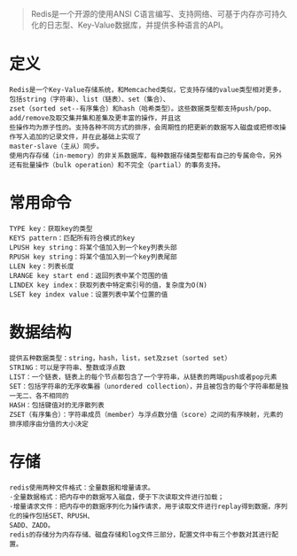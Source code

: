 > Redis是一个开源的使用ANSI C语言编写、支持网络、可基于内存亦可持久化的日志型、Key-Value数据库，并提供多种语言的API。
# 定义
	Redis是一个Key-Value存储系统，和Memcached类似，它支持存储的value类型相对更多，包括string（字符串）、list（链表）、set（集合）、
	zset（sorted set--有序集合）和hash（哈希类型）。这些数据类型都支持push/pop、add/remove及取交集并集和差集及更丰富的操作，并且这
	些操作均为原子性的。支持各种不同方式的排序，会周期性的把更新的数据写入磁盘或把修改操作写入追加的记录文件，并在此基础上实现了
	master-slave（主从）同步。	
	使用内存存储（in-memory）的非关系数据库，每种数据存储类型都有自己的专属命令，另外还有批量操作（bulk operation）和不完全（partial）的事务支持。
# 常用命令
	TYPE key：获取key的类型
	KEYS pattern：匹配所有符合模式的key
	LPUSH key string：将某个值加入到一个key列表头部
	RPUSH key string：将某个值加入到一个key列表尾部
	LLEN key：列表长度
	LRANGE key start end：返回列表中某个范围的值
	LINDEX key index：获取列表中特定索引号的值，复杂度为O(N)
	LSET key index value：设置列表中某个位置的值

# 数据结构
	提供五种数据类型：string，hash，list，set及zset（sorted set）
	STRING：可以是字符串、整数或浮点数
	LIST：一个链表，链表上的每个节点都包含了一个字符串，从链表的两端push或者pop元素
	SET：包括字符串的无序收集器（unordered collection），并且被包含的每个字符串都是独一无二、各不相同的
	HASH：包括键值对的无序散列表
	ZSET（有序集合）：字符串成员（member）与浮点数分值（score）之间的有序映射，元素的排序顺序由分值的大小决定
# 存储
	redis使用两种文件格式：全量数据和增量请求。
	·全量数据格式：把内存中的数据写入磁盘，便于下次读取文件进行加载；
	·增量请求文件：把内存中的数据序列化为操作请求，用于读取文件进行replay得到数据，序列化的操作包括SET、RPUSH、
	SADD、ZADD。
	redis的存储分为内存存储、磁盘存储和log文件三部分，配置文件中有三个参数对其进行配置。